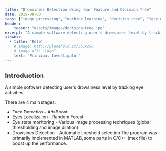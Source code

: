 ```yaml
---
title: "Drowsiness Detection Using Haar Feature and Decision Tree"
date: 2019-08-03
tags: ["image processing", "machine learning", "decision tree", "face detection"]
header:
    teaser: "assets/images/decision-tree.jpg"
excerpt: "A simple software detecting user's drowsiness level by tracking eye activities."
sidebar:
  - title: "Role"
    # image: http://placehold.it/350x250
    # image_alt: "logo"
    text: "Principal Investigator"
---
```


## Introduction
A simple software detecting user's drowsiness level by tracking eye activities.

There are 4 main stages:

- Face Detection - AdaBoost
- Eyes Localization - Random Forest
- Eye state monitoring - Various image processing techniques (global thresholding and image dilation)
- Drowsines Detection - Automatic threshold selection
The program was primarily implemented in MATLAB, some parts in C/C++ (mex file) to boost up the performance.